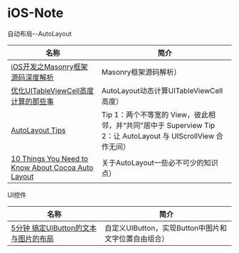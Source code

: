 # iOS-Note

自动布局--AutoLayout

名称  |  简介
---- | ----
[iOS开发之Masonry框架源码深度解析](http://www.cocoachina.com/ios/20160718/17094.html)|Masonry框架源码解析）
[优化UITableViewCell高度计算的那些事](http://blog.sunnyxx.com/2015/05/17/cell-height-calculation/)|AutoLayout动态计算UITableViewCell高度）
[AutoLayout Tips](https://github.com/nixzhu/dev-blog/blob/master/autolayout-tips.md#tip-2)|Tip 1：两个不等宽的 View，彼此相邻，并“共同”居中于 Superview  Tip 2：让 AutoLayout 与 UIScrollView 合作无间）
[10 Things You Need to Know About Cocoa Auto Layout](https://oleb.net/blog/2013/03/things-you-need-to-know-about-cocoa-autolayout/)|关于AutoLayout一些必不可少的知识点）

UI控件

名称  |  简介
---- | ----
[5分钟 搞定UIButton的文本与图片的布局](http://www.cocoachina.com/ios/20160907/17499.html)|自定义UIButton，实现Button中图片和文字位置自由组合）

       
       
        

